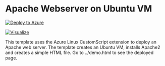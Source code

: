 # Apache Webserver on Ubuntu VM

[![Deploy to Azure](http://azuredeploy.net/deploybutton.png)](https://azuredeploy.net/)

[![Visualize](http://armviz.io/visualizebutton.png "Visualize")](http://armviz.io/#/?load=https://raw.githubusercontent.com/ErezPasternak/azure-quickstart-templates/EricomConnect/apache2-on-ubuntu-vm/azuredeploy.json)


This template uses the Azure Linux CustomScript extension to deploy an Apache web server. The template creates an Ubuntu VM, installs Apache2 and creates a simple HTML file. Go to ../demo.html to see the deployed page.
